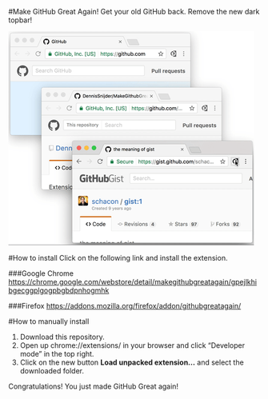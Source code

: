 #Make GitHub Great Again!
Get your old GitHub back. Remove the new dark topbar!

![alt screenshot](assets/example.gif)

#How to install
Click on the following link and install the extension.

###Google Chrome
https://chrome.google.com/webstore/detail/makegithubgreatagain/gpejlkhibgecggplgogpbgbdpnhogmhk

###Firefox
https://addons.mozilla.org/firefox/addon/githubgreatagain/

#How to manually install
1. Download this repository.
2. Open up chrome://extensions/ in your browser and click “Developer mode” in the top right. 
3. Click on the new button __Load unpacked extension...__ and select the downloaded folder.  

Congratulations! You just made GitHub Great again!  
